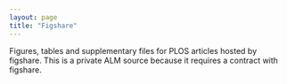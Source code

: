 ```yaml
---
layout: page
title: "Figshare"
---
```


Figures, tables and supplementary files for PLOS articles hosted by figshare. This is a private ALM source because it requires a contract with figshare.
